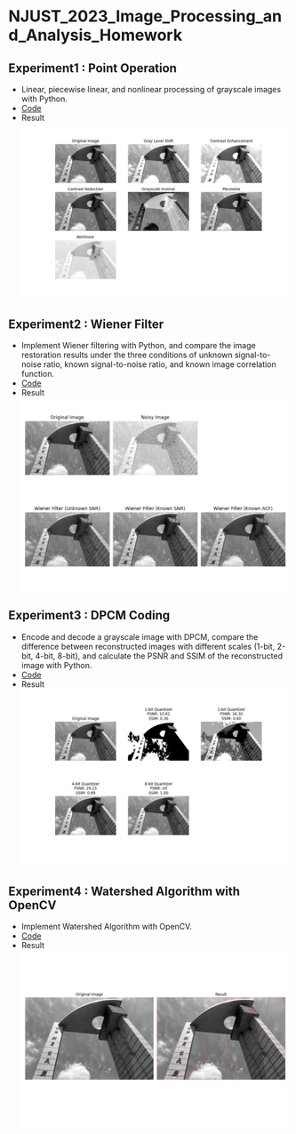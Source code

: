# NJUST_2023_Image_Processing_and_Analysis_Homework

## Experiment1 : Point Operation

- Linear, piecewise linear, and nonlinear processing of grayscale images with Python.
- [Code](https://github.com/wangpei920109160121/NJUST_2023_Image_Processing_and_Analysis_Homework/blob/main/01_point_operation/code.py)
- Result
![Result](https://github.com/wangpei920109160121/NJUST_2023_Image_Processing_and_Analysis_Homework/blob/main/01_point_operation/result.png)

## Experiment2 : Wiener Filter

- Implement Wiener filtering with Python, and compare the image restoration results under the three conditions of unknown signal-to-noise ratio, known signal-to-noise ratio, and known image correlation function.
- [Code](https://github.com/wangpei920109160121/NJUST_2023_Image_Processing_and_Analysis_Homework/blob/main/02_Wiener_filter/code.py)
- Result
![Result](https://github.com/wangpei920109160121/NJUST_2023_Image_Processing_and_Analysis_Homework/blob/main/02_Wiener_filter/result.png)

## Experiment3 : DPCM Coding

- Encode and decode a grayscale image with DPCM, compare the difference between reconstructed images with different scales (1-bit, 2-bit, 4-bit, 8-bit), and calculate the PSNR and SSIM of the reconstructed image with Python.
- [Code](https://github.com/wangpei920109160121/NJUST_2023_Image_Processing_and_Analysis_Homework/blob/main/03_DPCM_coding/code.py)
- Result
![Result](https://github.com/wangpei920109160121/NJUST_2023_Image_Processing_and_Analysis_Homework/blob/main/03_DPCM_coding/result.png)

## Experiment4 : Watershed Algorithm with OpenCV

- Implement Watershed Algorithm with OpenCV.
- [Code](https://github.com/wangpei920109160121/NJUST_2023_Image_Processing_and_Analysis_Homework/blob/main/04_OpenCV_watershed/code.py)
- Result
![Result](https://github.com/wangpei920109160121/NJUST_2023_Image_Processing_and_Analysis_Homework/blob/main/04_OpenCV_watershed/result.png)

